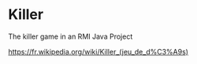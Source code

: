 # Killer
The killer game in an RMI Java Project

https://fr.wikipedia.org/wiki/Killer_(jeu_de_d%C3%A9s)
